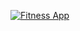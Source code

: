 
<a href="https://imgflip.com/gif/262648"><img src="https://imgflip.com/gif/262648" title="Fitness App"/></a>
